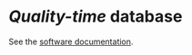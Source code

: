 # *Quality-time* database

See the [software documentation](https://quality-time.readthedocs.io/en/latest/software.html#database).
